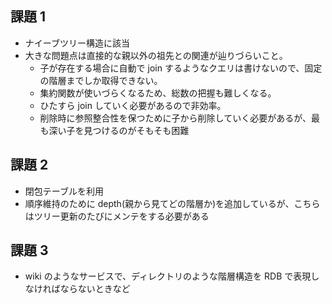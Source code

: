 ## 課題 1

- ナイーブツリー構造に該当
- 大きな問題点は直接的な親以外の祖先との関連が辿りづらいこと。
  - 子が存在する場合に自動で join するようなクエリは書けないので、固定の階層までしか取得できない。
  - 集約関数が使いづらくなるため、総数の把握も難しくなる。
  - ひたすら join していく必要があるので非効率。
  - 削除時に参照整合性を保つために子から削除していく必要があるが、最も深い子を見つけるのがそもそも困難

## 課題 2

- 閉包テーブルを利用
- 順序維持のために depth(親から見てどの階層か)を追加しているが、こちらはツリー更新のたびにメンテをする必要がある

## 課題 3

- wiki のようなサービスで、ディレクトリのような階層構造を RDB で表現しなければならないときなど

